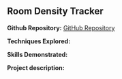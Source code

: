 ## Room Density Tracker

**Github Repository:** [GitHub Repository](https://github.com/drewc747/room-density-tracker)

**Techniques Explored:** 

**Skills Demonstrated:** 

**Project description:** 

